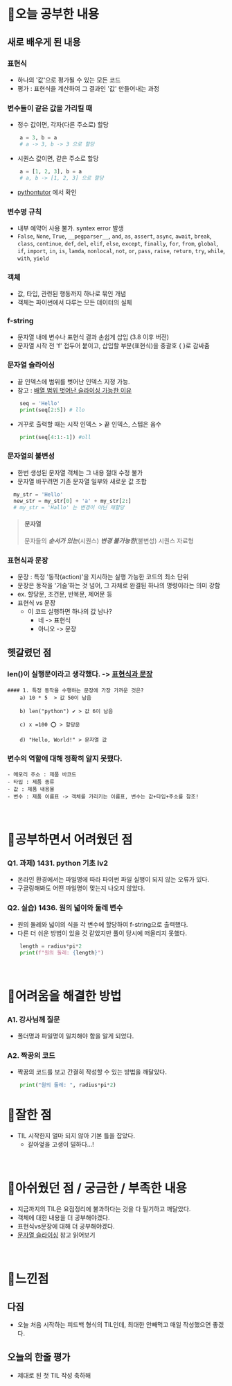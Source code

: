 # 🔮오늘 공부한 내용

## 새로 배우게 된 내용
### 표현식
- 하나의 '값'으로 평가될 수 있는 모든 코드
- 평가 : 표현식을 계산하여 그 결과인 '값' 만들어내는 과정

### 변수들이 같은 값을 가리킬 때
- 정수 값이면, 각자(다른 주소로) 할당
```python
    a = 3, b = a
    # a -> 3, b -> 3 으로 할당
```
- 시퀀스 값이면, 같은 주소로 할당
```python
    a = [1, 2, 3], b = a
    # a, b -> [1, 2, 3] 으로 할당
```
- [pythontutor](https://pythontutor.com/python-compiler.html#mode=edit) 에서 확인

### 변수명 규칙
- 내부 예약어 사용 불가. syntex error 발생
- `False`, `None`, `True`, `__pegparser__`, `and`, `as`, `assert`, `async`, `await`, `break`, `class`, `continue`, `def`, `del`, `elif`, `else`, `except`, `finally`, `for`, `from`, `global`, `if`, `import`, `in`, `is`, `lamda`, `nonlocal`, `not`, `or`, `pass`, `raise`, `return`, `try`, `while`, `with`, `yield`

### 객체
- 값, 타입, 관련된 행동까지 하나로 묶인 개념
- 객체는 파이썬에서 다루는 모든 데이터의 실체

### f-string
- 문자열 내에 변수나 표현식 결과 손쉽게 삽입 (3.8 이후 버전)
- 문자열 시작 전 'f' 접두어 붙이고, 삽입할 부분(표현식)을 중괄호 { }로 감싸줌

### 문자열 슬라이싱
- 끝 인덱스에 범위를 벗어난 인덱스 지정 가능.
- 참고 : [배열 범위 벗어난 슬라이싱 가능한 이유](https://blog.finxter.com/daily-python-puzzle-overshoot-index-slicing/)
```python
    seq = 'Hello'
    print(seq[2:5]) # llo
```
- 거꾸로 출력할 때는 시작 인덱스 > 끝 인덱스, 스텝은 음수
```python
    print(seq[4:1:-1]) #oll
```

### 문자열의 불변성
- 한번 생성된 문자열 객체는 그 내용 절대 수정 불가
- 문자열 바꾸려면 기존 문자열 일부와 새로운 값 조합
```python
  my_str = 'Hello'
  new_str = my_str[0] + 'a' + my_str[2:]
  # my_str = 'Hallo' 는 변경이 아닌 재할당
```
> #### 문자열
> 문자들의 ***순서가 있는***(시퀀스) ***변경 불가능한***(불변성) 시퀀스 자료형

### 표현식과 문장
- 문장 : 특정 '동작(action)'을 지시하는 실행 가능한 코드의 최소 단위
- 문장은 동작을 '기술'하는 것 넘어, 그 자체로 완결된 하나의 명령이라는 의미 강함
- ex. 할당문, 조건문, 반복문, 제어문 등
- 표현식 vs 문장
    - 이 코드 실행하면 하나의 값 남나?
        - 네 -> 표현식
        - 아니오 -> 문장

## 헷갈렸던 점
### len()이 실행문이라고 생각했다. -> [표현식과 문장](#표현식과-문장)
    #### 1. 특정 동작을 수행하는 문장에 가장 가까운 것은?
        a) 10 * 5  > 값 50이 남음
        
        b) len("python") ✔️ > 값 6이 남음
        
        c) x =100 ⭕ > 할당문
        
        d) "Hello, World!" > 문자열 값
### 변수의 역할에 대해 정확히 알지 못했다.
    - 메모리 주소 : 제품 바코드
    - 타입 : 제품 종류
    - 값 : 제품 내용물
    - 변수 : 제품 이름표 -> 객체를 가리키는 이름표, 변수는 값+타입+주소를 참조!
<br>

# 🔮공부하면서 어려웠던 점
### Q1. 과제) 1431. python 기초 lv2
- 온라인 환경에서는 파일명에 따라 파이썬 파일 실행이 되지 않는 오류가 있다.
- 구글링해봐도 어떤 파일명이 맞는지 나오지 않았다.

### Q2. 실습) 1436. 원의 넓이와 둘레 변수
- 원의 둘레와 넓이의 식을 각 변수에 할당하여 f-string으로 출력했다.
- 다른 더 쉬운 방법이 있을 것 같았지만 풀이 당시에 떠올리지 못했다.
```python
    length = radius*pi*2
    print(f"원의 둘레: {length}")
```
<br>

# 🔮어려움을 해결한 방법
### A1. 강사님께 질문
- 폴더명과 파일명이 일치해야 함을 알게 되었다.
### A2. 짝꿍의 코드
- 짝꿍의 코드를 보고 간결히 작성할 수 있는 방법을 깨달았다.
```python
    print("원의 둘레: ", radius*pi*2)
```

# 🔮잘한 점
- TIL 시작한지 얼마 되지 않아 기본 틀을 잡았다.
    - 갈아엎을 고생이 덜하다...!

<br>

# 🔮아쉬웠던 점 / 궁금한 / 부족한 내용
- 지금까지의 TIL은 요점정리에 불과하다는 것을 다 필기하고 깨달았다.
- 객체에 대한 내용을 더 공부해야겠다.
- 표현식vs문장에 대해 더 공부해야겠다.
- [문자열 슬라이싱](#문자열-슬라이싱) 참고 읽어보기

<br>

# 🔮느낀점

## 다짐
- 오늘 처음 시작하는 피드백 형식의 TIL인데, 최대한 안빼먹고 매일 작성했으면 좋겠다.
## 오늘의 한줄 평가
- 제대로 된 첫 TIL 작성 축하해